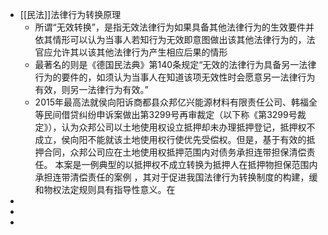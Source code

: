 - [[民法]]法律行为转换原理
	- 所谓“无效转换”，是指无效法律行为如果具备其他法律行为的生效要件并依其情形可以认为当事人若知行为无效即意图做出该其他法律行为的，法官应允许其以该其他法律行为产生相应后果的情形
	- 最著名的则是《德国民法典》第140条规定“无效的法律行为具备另一法律行为的要件的，如须认为当事人在知道该项无效性时会愿意另一法律行为有效，则另一法律行为有效。”
	- 2015年最高法就侯向阳诉商都县众邦亿兴能源材料有限责任公司、韩福全等民间借贷纠纷申诉案做出第3299号再审裁定（以下称《第3299号裁定》），认为众邦公司以土地使用权设立抵押却未办理抵押登记，抵押权不成立，侯向阳不能就该土地使用权行使优先受偿权。但是，基于有效的抵押合同，众邦公司应在土地使用权抵押范围内对债务承担连带担保清偿责任。 本案是一例典型的以抵押权不成立转换为抵押人在抵押物担保范围内承担连带清偿责任的案例 ，其对于促进我国法律行为转换制度的构建，缓和物权法定规则具有指导性意义。在
-
-
-